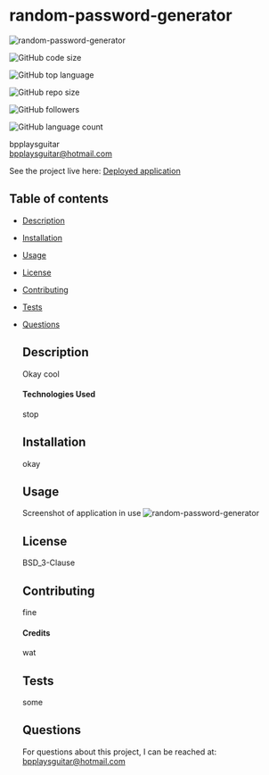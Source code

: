# random-password-generator

  ![random-password-generator](https://img.shields.io/static/v1?label=license&message=BSD_3-Clause&color=orange)
 
  ![GitHub code size](https://img.shields.io/github/languages/code-size/bpplaysguitar/random-password-generator?color=FF0000&logo=GitHub&logoColor=FF0000&style=flat)  

  ![GitHub top language](https://img.shields.io/github/languages/top/bpplaysguitar/random-password-generator?color=FF7F00&logo=GitHub&logoColor=FF7F00&style=flat)  

  ![GitHub repo size](https://img.shields.io/github/repo-size/bpplaysguitar/random-password-generator?color=FFFF00&logo=GitHub&logoColor=FFFF00&style=flat)  

  ![GitHub followers](https://img.shields.io/github/followers/bpplaysguitar?color=00FF00&logo=GitHub&logoColor=00FF00&style=flat)  

  ![GitHub language count](https://img.shields.io/github/languages/count/bpplaysguitar/random-password-generator?color=0000FF&logo=GitHub&logoColor=0000FF&style=flat) 


  bpplaysguitar  
  bpplaysguitar@hotmail.com


  See the project live here:
  [Deployed application](https://bpplaysguitar.github.io/random-password-generator)

      
  ## Table of contents
* [Description](#description)
* [Installation](#installation)
* [Usage](#usage)
* [License](#license)
* [Contributing](#contributing)
* [Tests](#tests)
* [Questions](#questions)

  ## Description
  Okay cool
      
  #### Technologies Used
  stop
      
      
  ## Installation
  okay
      

  ## Usage
  Screenshot of application in use
  ![random-password-generator](no.)
      

  ## License
  BSD_3-Clause

        
  ## Contributing
  fine   
  
  #### Credits
  wat  


  ## Tests
  some   


  ## Questions
  For questions about this project, I can be reached at:
  bpplaysguitar@hotmail.com   
